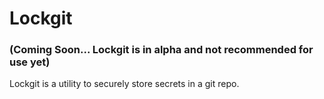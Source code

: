 # Lockgit

### (Coming Soon... Lockgit is in alpha and not recommended for use yet)

Lockgit is a utility to securely store secrets in a git repo.

